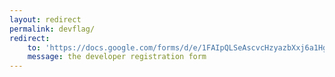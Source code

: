 ```yaml
---
layout: redirect
permalink: devflag/
redirect:
    to: 'https://docs.google.com/forms/d/e/1FAIpQLSeAscvcHzyazbXxj6a1HgagfMzWXcBH32e-_eaCo1LxsSV0jg/viewform'
    message: the developer registration form
---
```

